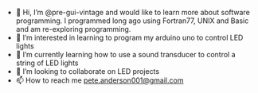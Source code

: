 - 👋 Hi, I’m @pre-gui-vintage and would like to learn more about software programming.  I programmed long ago using Fortran77, UNIX and Basic and am re-exploring programming.
- 👀 I’m interested in learning to program my arduino uno to control LED lights
- 🌱 I’m currently learning how to use a sound transducer to control a string of LED lights
- 💞️ I’m looking to collaborate on LED projects
- 📫 How to reach me pete.anderson001@gmail.com

<!---
pre-gui-vintage/pre-gui-vintage is a ✨ special ✨ repository because its `README.md` (this file) appears on your GitHub profile.
You can click the Preview link to take a look at your changes.
--->
